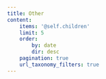 ```yaml
---
title: Other
content:
    items: '@self.children'
    limit: 5
    order:
        by: date
        dir: desc
    pagination: true
    url_taxonomy_filters: true
---
```


